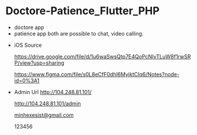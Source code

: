 # Doctore-Patience_Flutter_PHP

- doctore app
- patience app
  both are possible to chat, video calling.

* iOS Source

  https://drive.google.com/file/d/1u6waSwsQtp7E4QoPcNIvTLuW8f1rwSRP/view?usp=sharing
  


  https://www.figma.com/file/s0L8eCfF0dhl6MyjktCIq6/Notes?node-id=0%3A1

- Admin Url
  http://104.248.81.101/
  
  http://104.248.81.101/admin
  
  minhexesist@gmail.com
  
  123456
  
